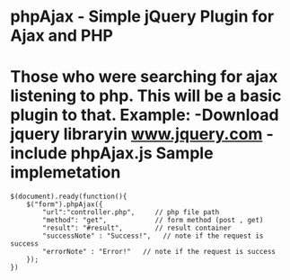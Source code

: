 phpAjax - Simple jQuery Plugin for Ajax and PHP
=======



Those who were searching for ajax listening to php. This will be a basic plugin to that.
Example:
-Download jquery libraryin www.jquery.com
-include phpAjax.js
Sample implemetation
=
	$(document).ready(function(){
		$("form").phpAjax({
			"url":"controller.php",     // php file path
			"method": "get",            // form method (post , get)
			"result": "#result",        // result container
			"successNote" : "Success!",   // note if the request is success
			"errorNote" : "Error!"   // note if the request is success
		});
	})

